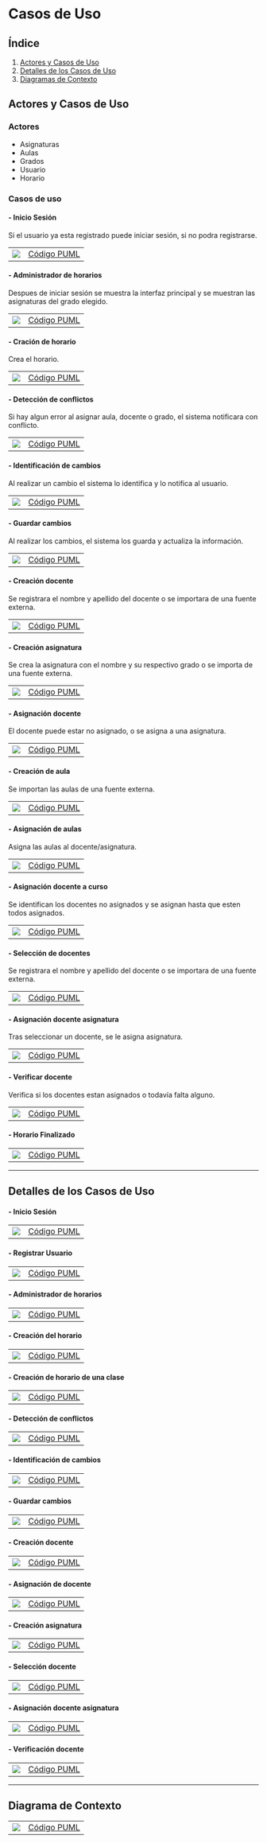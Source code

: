 # Casos de Uso

## Índice

1. [Actores y Casos de Uso](#actores-y-casos-de-uso)
2. [Detalles de los Casos de Uso](#detalles-de-los-casos-de-uso)
3. [Diagramas de Contexto](#diagrama-de-contexto)

## Actores y Casos de Uso

### Actores

- Asignaturas
- Aulas
- Grados
- Usuario
- Horario

### Casos de uso

#### - Inicio Sesión

Si el usuario ya esta registrado puede iniciar sesión, si no podra registrarse.

|                                               |                                                 |
| --------------------------------------------- | ----------------------------------------------- |
| ![](https://github.com/FernandoWilliam26/23-24-IdSw1-SDR/blob/main/imagenes/Casos%20de%20Uso/Caso%20de%20uso%20inicio%20o%20registro.svg) | [Código PUML](https://github.com/FernandoWilliam26/23-24-IdSw1-SDR/blob/main/Casos%20de%20Uso/Caso%20de%20uso%20inicio%20o%20registro.puml) |

#### - Administrador de horarios

Despues de iniciar sesión se muestra la interfaz principal y se muestran las asignaturas del grado elegido.

|                                                        |                                                          |
| ------------------------------------------------------ | -------------------------------------------------------- |
| ![](https://github.com/FernandoWilliam26/23-24-IdSw1-SDR/blob/main/imagenes/Casos%20de%20Uso/Diagrama%201.svg) | [Código PUML](https://github.com/FernandoWilliam26/23-24-IdSw1-SDR/blob/main/Casos%20de%20Uso/Diagrama%201.puml) |

#### - Cración de horario

Crea el horario.

|                                                       |                                                         |
| ----------------------------------------------------- | ------------------------------------------------------- |
| ![](https://github.com/FernandoWilliam26/23-24-IdSw1-SDR/blob/main/imagenes/Casos%20de%20Uso/creacion%20del%20horario.svg) | [Código PUML](https://github.com/FernandoWilliam26/23-24-IdSw1-SDR/blob/main/Casos%20de%20Uso/Creacion%20del%20horario.puml) |

#### - Detección de conflictos

Si hay algun error al asignar aula, docente o grado, el sistema notificara con conflicto.

|                                                  |                                                    |
| ------------------------------------------------ | -------------------------------------------------- |
| ![](https://github.com/FernandoWilliam26/23-24-IdSw1-SDR/blob/main/imagenes/Casos%20de%20Uso/Diagrama%202.svg) | [Código PUML](https://github.com/FernandoWilliam26/23-24-IdSw1-SDR/blob/main/Casos%20de%20Uso/Diagrama%202.puml) |

#### - Identificación de cambios

Al realizar un cambio el sistema lo identifica y lo notifica al usuario.

|                                                |                                                  |
| ---------------------------------------------- | ------------------------------------------------ |
| ![](https://github.com/FernandoWilliam26/23-24-IdSw1-SDR/blob/main/imagenes/Casos%20de%20Uso/Diagrama%203.svg) | [Código PUML](https://github.com/FernandoWilliam26/23-24-IdSw1-SDR/blob/main/Casos%20de%20Uso/Diagrama%203.puml) |

#### - Guardar cambios

Al realizar los cambios, el sistema los guarda y actualiza la información.

|                                            |                                              |
| ------------------------------------------ | -------------------------------------------- |
| ![](https://github.com/FernandoWilliam26/23-24-IdSw1-SDR/blob/main/imagenes/Casos%20de%20Uso/Diagrama%204.svg) | [Código PUML](https://github.com/FernandoWilliam26/23-24-IdSw1-SDR/blob/main/Casos%20de%20Uso/Diagrama%204.puml) |

#### - Creación docente

Se registrara el nombre y apellido del docente o se importara de una fuente externa.

|                                                |                                                  |
| ---------------------------------------------- | ------------------------------------------------ |
| ![](https://github.com/FernandoWilliam26/23-24-IdSw1-SDR/blob/main/imagenes/Casos%20de%20Uso/DocenteCreado.svg) | [Código PUML](https://github.com/FernandoWilliam26/23-24-IdSw1-SDR/blob/main/Casos%20de%20Uso/DocenteCreado.puml) |

#### - Creación asignatura

Se crea la asignatura con el nombre y su respectivo grado o se importa de una fuente externa.

|                                                       |                                                         |
| ----------------------------------------------------- | ------------------------------------------------------- |
| ![](https://github.com/FernandoWilliam26/23-24-IdSw1-SDR/blob/main/imagenes/Casos%20de%20Uso/AsignaturaCreada.svg) | [Código PUML](https://github.com/FernandoWilliam26/23-24-IdSw1-SDR/blob/main/Casos%20de%20Uso/AsignaturaCreada.puml) |

#### - Asignación docente

El docente puede estar no asignado, o se asigna a una asignatura.

|                                                        |                                                          |
| ------------------------------------------------------ | -------------------------------------------------------- |
| ![](https://github.com/FernandoWilliam26/23-24-IdSw1-SDR/blob/main/imagenes/Casos%20de%20Uso/Asignacion%20de%20docente.svg) | [Código PUML](https://github.com/FernandoWilliam26/23-24-IdSw1-SDR/blob/main/Casos%20de%20Uso/Asignacion%20de%20docente.puml) |

#### - Creación de aula 

Se importan las aulas de una fuente externa.

|                                                  |                                                    |
| ------------------------------------------------ | -------------------------------------------------- |
| ![](https://github.com/FernandoWilliam26/23-24-IdSw1-SDR/blob/main/imagenes/Casos%20de%20Uso/AulaCreada.svg) | [Código PUML](https://github.com/FernandoWilliam26/23-24-IdSw1-SDR/blob/main/Casos%20de%20Uso/AulaCreada.puml) |

#### - Asignación de aulas

Asigna las aulas al docente/asignatura.

|                                                |                                                  |
| ---------------------------------------------- | ------------------------------------------------ |
| ![](https://github.com/FernandoWilliam26/23-24-IdSw1-SDR/blob/main/imagenes/Casos%20de%20Uso/Asignacion%20de%20aulas.svg) | [Código PUML](https://github.com/FernandoWilliam26/23-24-IdSw1-SDR/blob/main/Casos%20de%20Uso/Asignacion%20de%20aulas.puml) |

#### - Asignación docente a curso

Se identifican los docentes no asignados y se asignan hasta que esten todos asignados.

|                                            |                                              |
| ------------------------------------------ | -------------------------------------------- |
| ![](https://github.com/FernandoWilliam26/23-24-IdSw1-SDR/blob/main/imagenes/Casos%20de%20Uso/Asignacion%20de%20docentes%20a%20curso.svg) | [Código PUML](https://github.com/FernandoWilliam26/23-24-IdSw1-SDR/blob/main/Casos%20de%20Uso/Asignacion%20de%20docentes%20a%20curso.puml) |

#### - Selección de docentes

Se registrara el nombre y apellido del docente o se importara de una fuente externa.

|                                                |                                                  |
| ---------------------------------------------- | ------------------------------------------------ |
| ![](https://github.com/FernandoWilliam26/23-24-IdSw1-SDR/blob/main/imagenes/Casos%20de%20Uso/Seleccion%20de%20docentes.svg) | [Código PUML](https://github.com/FernandoWilliam26/23-24-IdSw1-SDR/blob/main/Casos%20de%20Uso/Seleccion%20de%20docentes.puml) |

#### - Asignación docente asignatura

Tras seleccionar un docente, se le asigna asignatura.

|                                                                  |                                                                    |
| ---------------------------------------------------------------- | ------------------------------------------------------------------ |
| ![](https://github.com/FernandoWilliam26/23-24-IdSw1-SDR/blob/main/imagenes/Casos%20de%20Uso/DocenteAsignatura.svg) | [Código PUML](https://github.com/FernandoWilliam26/23-24-IdSw1-SDR/blob/main/Casos%20de%20Uso/DocenteAsignatura.puml) |

#### - Verificar docente

Verifica si los docentes estan asignados o todavía falta alguno.

|                                                |                                                  |
| ---------------------------------------------- | ------------------------------------------------ |
| ![](https://github.com/FernandoWilliam26/23-24-IdSw1-SDR/blob/main/imagenes/Casos%20de%20Uso/Verificar%20Docente.svg) | [Código PUML](https://github.com/FernandoWilliam26/23-24-IdSw1-SDR/blob/main/Casos%20de%20Uso/Verificar%20Docente.puml) |

#### - Horario Finalizado

|                                                |                                                  |
| ---------------------------------------------- | ------------------------------------------------ |
| ![](https://github.com/FernandoWilliam26/23-24-IdSw1-SDR/blob/fernandowilliam/imagenes/Casos%20de%20Uso/HorarioFinalizado.svg) | [Código PUML](https://github.com/FernandoWilliam26/23-24-IdSw1-SDR/blob/fernandowilliam/Casos%20de%20Uso/HorarioFinalizado.puml) |

---

## Detalles de los Casos de Uso

#### - Inicio Sesión

|                                                                        |                                                                          |
| ---------------------------------------------------------------------- | ------------------------------------------------------------------------ |
| ![](https://github.com/FernandoWilliam26/23-24-IdSw1-SDR/blob/main/imagenes/Casos%20de%20Uso/Detalles%20inicio%20de%20sesi%C3%B3n.svg) | [Código PUML](https://github.com/FernandoWilliam26/23-24-IdSw1-SDR/blob/main/Casos%20de%20Uso/Detalles%20Inicio%20de%20sesi%C3%B3n.puml) |

#### - Registrar Usuario

|                                                                        |                                                                          |
| ---------------------------------------------------------------------- | ------------------------------------------------------------------------ |
| ![](https://github.com/FernandoWilliam26/23-24-IdSw1-SDR/blob/main/imagenes/Casos%20de%20Uso/Detalles%20Registro%20Usuario.svg) | [Código PUML](https://github.com/FernandoWilliam26/23-24-IdSw1-SDR/blob/main/Casos%20de%20Uso/Detalle%20Registro%20usuario.puml) |

#### - Administrador de horarios

|                                                                        |                                                                          |
| ---------------------------------------------------------------------- | ------------------------------------------------------------------------ |
| ![](https://github.com/FernandoWilliam26/23-24-IdSw1-SDR/blob/main/imagenes/Casos%20de%20Uso/Detalles%20Diagrama%201.svg) | [Código PUML](https://github.com/FernandoWilliam26/23-24-IdSw1-SDR/blob/main/Casos%20de%20Uso/Detalles%20Diagrama%201.puml) |

#### - Creación del horario

|                                                                        |                                                                          |
| ---------------------------------------------------------------------- | ------------------------------------------------------------------------ |
| ![](https://github.com/FernandoWilliam26/23-24-IdSw1-SDR/blob/main/imagenes/Casos%20de%20Uso/Detalles%20de%20creaci%C3%B3n%20de%20horario.svg) | [Código PUML](https://github.com/FernandoWilliam26/23-24-IdSw1-SDR/blob/main/Casos%20de%20Uso/Detalles%20de%20creaci%C3%B3n%20de%20horario.puml) |

#### - Creación de horario de una clase

|                                                                        |                                                                          |
| ---------------------------------------------------------------------- | ------------------------------------------------------------------------ |
| ![](https://github.com/FernandoWilliam26/23-24-IdSw1-SDR/blob/fernandowilliam/imagenes/Casos%20de%20Uso/Detalles%20Creaci%C3%B3n%20de%20horario%20de%20clases.svg) | [Código PUML](https://github.com/FernandoWilliam26/23-24-IdSw1-SDR/blob/main/Casos%20de%20Uso/Detalles%20Creaci%C3%B3n%20de%20horario%20de%20clases.puml) |

#### - Detección de conflictos

|                                                                        |                                                                          |
| ---------------------------------------------------------------------- | ------------------------------------------------------------------------ |
| ![](https://github.com/hugofresno20/23-24-IdSw1-SDR/blob/main/imagenes/Casos%20de%20Uso/Detalles%20Diagrama%202.svg) | [Código PUML](https://github.com/hugofresno20/23-24-IdSw1-SDR/blob/main/Casos%20de%20Uso/Detalles%20Diagrama%202.puml) |

#### - Identificación de cambios

|                                                                        |                                                                          |
| ---------------------------------------------------------------------- | ------------------------------------------------------------------------ |
| ![](https://github.com/hugofresno20/23-24-IdSw1-SDR/blob/main/imagenes/Casos%20de%20Uso/Detalles%20de%20Diagrama%203.svg) | [Código PUML](https://github.com/hugofresno20/23-24-IdSw1-SDR/blob/main/Casos%20de%20Uso/Detalles%20de%20Diagrama%203.puml) |

#### - Guardar cambios

|                                                                        |                                                                          |
| ---------------------------------------------------------------------- | ------------------------------------------------------------------------ |
| ![](https://github.com/hugofresno20/23-24-IdSw1-SDR/blob/main/imagenes/Casos%20de%20Uso/Detalles%20de%20Diagrama%204.svg) | [Código PUML](https://github.com/hugofresno20/23-24-IdSw1-SDR/blob/main/Casos%20de%20Uso/Detalles%20de%20Diagrama%204.puml) |

#### - Creación docente

|                                                                        |                                                                          |
| ---------------------------------------------------------------------- | ------------------------------------------------------------------------ |
| ![](https://github.com/FernandoWilliam26/23-24-IdSw1-SDR/blob/main/imagenes/Casos%20de%20Uso/Detalle%20de%20DocenteCreado.svg) | [Código PUML](https://github.com/FernandoWilliam26/23-24-IdSw1-SDR/blob/main/Casos%20de%20Uso/Detalle%20de%20DocenteCreado.puml) |

#### - Asignación de docente

|                                                                        |                                                                          |
| ---------------------------------------------------------------------- | ------------------------------------------------------------------------ |
| ![](https://github.com/FernandoWilliam26/23-24-IdSw1-SDR/blob/main/imagenes/Casos%20de%20Uso/Detalle%20de%20Asignacion%20de%20Docentes.svg) | [Código PUML](https://github.com/FernandoWilliam26/23-24-IdSw1-SDR/blob/main/Casos%20de%20Uso/Detalle%20de%20Asignacion%20de%20Docentes.puml) |

#### - Creación asignatura

|                                                                        |                                                                          |
| ---------------------------------------------------------------------- | ------------------------------------------------------------------------ |
| ![](https://github.com/FernandoWilliam26/23-24-IdSw1-SDR/blob/main/imagenes/Casos%20de%20Uso/Detalle%20de%20Creaci%C3%B3n%20de%20asignatura.svg) | [Código PUML](https://github.com/hugofresno20/23-24-IdSw1-SDR/blob/main/Casos%20de%20Uso/Detalle%20de%20Creaci%C3%B3n%20de%20asignatura.puml) |

#### - Selección docente
|                                                                        |                                                                          |
| ---------------------------------------------------------------------- | ------------------------------------------------------------------------ |
| ![](https://github.com/FernandoWilliam26/23-24-IdSw1-SDR/blob/main/imagenes/Casos%20de%20Uso/Detalles%20de%20Selecci%C3%B3n%20de%20docentes.svg) | [Código PUML](https://github.com/FernandoWilliam26/23-24-IdSw1-SDR/blob/main/Casos%20de%20Uso/Detalles%20de%20Selecci%C3%B3n%20de%20docentes.puml) |

#### - Asignación docente asignatura
|                                                                        |                                                                          |
| ---------------------------------------------------------------------- | ------------------------------------------------------------------------ |
| ![](https://github.com/FernandoWilliam26/23-24-IdSw1-SDR/blob/main/imagenes/Casos%20de%20Uso/Detalle%20de%20DocenteAsignatura.svg) | [Código PUML](https://github.com/FernandoWilliam26/23-24-IdSw1-SDR/blob/main/Casos%20de%20Uso/Detalle%20de%20DocenteAsignatura.puml) |

#### - Verificación docente

|                                                                        |                                                                          |
| ---------------------------------------------------------------------- | ------------------------------------------------------------------------ |
| ![](https://github.com/FernandoWilliam26/23-24-IdSw1-SDR/blob/main/imagenes/Casos%20de%20Uso/Detalle%20de%20Verificar%20Docente.svg) | [Código PUML](https://github.com/FernandoWilliam26/23-24-IdSw1-SDR/blob/main/Casos%20de%20Uso/Detalle%20de%20Verificar%20Docente.puml) |

---

## Diagrama de Contexto

|                                                    |                                                    |
| -------------------------------------------------- | -------------------------------------------------- |
| ![](https://github.com/FernandoWilliam26/23-24-IdSw1-SDR/blob/main/imagenes/Casos%20de%20Uso/Diagrama%20de%20contexto.svg) | [Código PUML](https://github.com/FernandoWilliam26/23-24-IdSw1-SDR/blob/main/Casos%20de%20Uso/Diagrama%20de%20contexto.puml) |